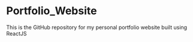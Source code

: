 # Portfolio_Website
This is the GitHub repository for my personal portfolio website built using ReactJS
